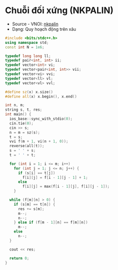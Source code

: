 # Chuỗi đối xứng (NKPALIN)

- Source - VNOI: <a href="https://oj.vnoi.info/problem/nkpalin" target="_blank">nkpalin</a>
- Dạng: Quy hoạch động trên xâu

```cpp
#include <bits/stdc++.h>
using namespace std;
const int N = 1e6;

typedef long long ll;
typedef pair<int, int> ii;
typedef vector<int> vi;
typedef vector<pair<int, int>> vii;
typedef vector<vi> vvi;
typedef vector<ll> vl;
typedef vector<vl> vvl;

#define sz(x) x.size()
#define all(x) x.begin(), x.end()

int n, m;
string s, t, res;
int main() {
  ios_base::sync_with_stdio(0);
  cin.tie(0);
  cin >> s;
  n = m = sz(s);
  t = s;
  vvi f(m + 1, vi(n + 1, 0));
  reverse(all(t));
  s = ' ' + s;
  t = ' ' + t;

  for (int i = 1; i <= m; i++)
    for (int j = 1; j <= n; j++) {
      if (s[i] == t[j])
        f[i][j] = f[i - 1][j - 1] + 1;
      else
        f[i][j] = max(f[i - 1][j], f[i][j - 1]);
    }

  while (f[m][n] > 0) {
    if (s[m] == t[n]) {
      res += s[m];
      m--;
      n--;
    } else if (f[m - 1][n] == f[m][n])
      m--;
    else
      n--;
  }

  cout << res;

  return 0;
}
```

